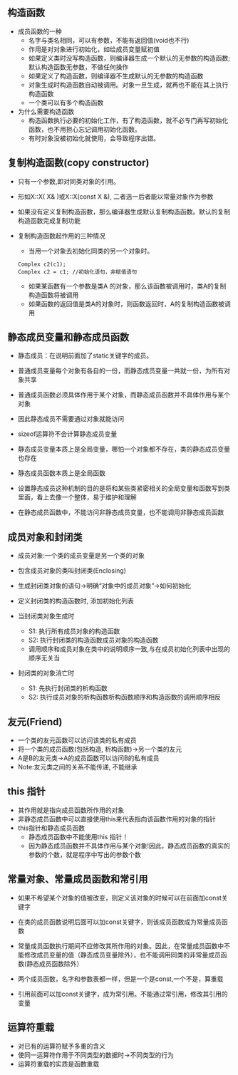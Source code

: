 ## 构造函数
- 成员函数的一种
  - 名字与类名相同，可以有参数，不能有返回值(void也不行)
  - 作用是对对象进行初始化，如给成员变量赋初值
  - 如果定义类时没写构造函数，则编译器生成一个默认的无参数的构造函数; 默认构造函数无参数，不做任何操作
  - 如果定义了构造函数，则编译器不生成默认的无参数的构造函数
  - 对象生成时构造函数自动被调用。对象一旦生成，就再也不能在其上执行构造函数
  - 一个类可以有多个构造函数
- 为什么需要构造函数
  - 构造函数执行必要的初始化工作，有了构造函数，就不必专门再写初始化函数，也不用担心忘记调用初始化函数。
  - 有时对象没被初始化就使用，会导致程序出错。

## 复制构造函数(copy constructor)
- 只有一个参数,即对同类对象的引用。
- 形如X::X( X& )或X::X(const X &), 二者选一后者能以常量对象作为参数
- 如果没有定义复制构造函数，那么编译器生成默认复制构造函数。默认的复制构造函数完成复制功能

- 复制构造函数起作用的三种情况
  - 当用一个对象去初始化同类的另一个对象时。
  ```
  Complex c2(c1);
  Complex c2 = c1; //初始化语句，非赋值语句
  ```
  
  - 如果某函数有一个参数是类A 的对象，那么该函数被调用时，类A的复制构造函数将被调用
  - 如果函数的返回值是类A的对象时，则函数返回时，A的复制构造函数被调用

## 静态成员变量和静态成员函数
- 静态成员：在说明前面加了static关键字的成员。
- 普通成员变量每个对象有各自的一份，而静态成员变量一共就一份，为所有对象共享
- 普通成员函数必须具体作用于某个对象，而静态成员函数并不具体作用与某个对象
- 因此静态成员不需要通过对象就能访问
- sizeof运算符不会计算静态成员变量

- 静态成员变量本质上是全局变量，哪怕一个对象都不存在，类的静态成员变量也存在
- 静态成员函数本质上是全局函数
- 设置静态成员这种机制的目的是将和某些类紧密相关的全局变量和函数写到类里面，看上去像一个整体，易于维护和理解

- 在静态成员函数中，不能访问非静态成员变量，也不能调用非静态成员函数

## 成员对象和封闭类
- 成员对象:一个类的成员变量是另一个类的对象
- 包含成员对象的类叫封闭类(Enclosing)
- 生成封闭类对象的语句->明确“对象中的成员对象”->如何初始化
- 定义封闭类的构造函数时, 添加初始化列表

- 当封闭类对象生成时
  - S1: 执行所有成员对象的构造函数
  - S2: 执行封闭类的构造函数成员对象的构造函数
  - 调用顺序和成员对象在类中的说明顺序一致,与在成员初始化列表中出现的顺序无关当
- 封闭类的对象消亡时
  - S1: 先执行封闭类的析构函数
  - S2: 执行成员对象的析构函数析构函数顺序和构造函数的调用顺序相反
  
## 友元(Friend)
- 一个类的友元函数可以访问该类的私有成员
- 将一个类的成员函数(包括构造, 析构函数)->另一个类的友元
- A是B的友元类->A的成员函数可以访问B的私有成员
- Note:友元类之间的关系不能传递, 不能继承

## this 指针
- 其作用就是指向成员函数所作用的对象
- 非静态成员函数中可以直接使用this来代表指向该函数作用的对象的指针
- this指针和静态成员函数
  - 静态成员函数中不能使用this 指针！
  - 因为静态成员函数并不具体作用与某个对象!因此，静态成员函数的真实的参数的个数，就是程序中写出的参数个数
  
## 常量对象、常量成员函数和常引用
- 如果不希望某个对象的值被改变，则定义该对象的时候可以在前面加const关键字
- 在类的成员函数说明后面可以加const关键字，则该成员函数成为常量成员函数
- 常量成员函数执行期间不应修改其所作用的对象。因此，在常量成员函数中不能修改成员变量的值（静态成员变量除外），也不能调用同类的非常量成员函数(静态成员函数除外）
- 两个成员函数，名字和参数表都一样，但是一个是const,一个不是，算重载

- 引用前面可以加const关键字，成为常引用。不能通过常引用，修改其引用的变量

## 运算符重载
- 对已有的运算符赋予多重的含义
- 使同一运算符作用于不同类型的数据时->不同类型的行为
- 运算符重载的实质是函数重载
